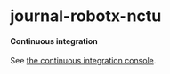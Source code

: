 # journal-robotx-nctu

#### Continuous integration

See [the continuous integration console](https://circleci.com/gh/RobotX-NCTU/journal-robotx-nctu/).


